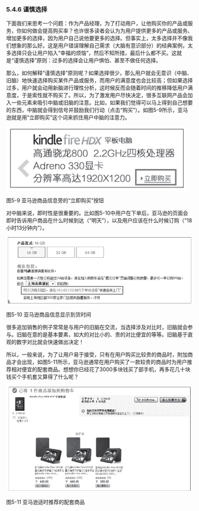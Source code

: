 ### 5.4.6 谨慎选择

下面我们来思考一个问题：作为产品经理，为了打动用户，让他购买你的产品或服务，你如何做会提高购买率？也许很多读者会认为为用户提供更多的产品或服务、增加更多的选择，因为用户自己说他要更多的选择。但事实上，太多选择并不像我们想象的那么好。这是用户错误理解自己需求（大脑有意识部分）的经典案例，太多选择只会让用户陷入“幸福的烦恼”，然后不知所措，最后什么都不买。这就是“谨慎选择”原则：过多的选择会让用户惧怕、甚至不做任何选择。

那么，如何解释“谨慎选择”原则呢？如果选择很少，那么用户就会无意识（中脑、旧脑）地快速选择购买某件产品或服务，而用户的满意度也会比较高；但如果选择过多，用户就会动用新脑进行理性分析，这时候反而会随着时间的推移降低用户满意度，于是索性就不购买了。所以，为了激发用户尽快决定，很多互联网产品会加入一些元素来吸引中脑或旧脑的注意。比如，如果我们觉得可以马上得到自己想要的东西，中脑就会得到信号并鼓励我们行动（点击“购买”）。如图5-9所示，亚马逊就是用“立即购买”这个词来抓住用户中脑的注意力。

![](images/image01471_jpeg)

图5-9 亚马逊商品信息旁的“立即购买”按钮

对中脑来说，即时性是很重要的。比如图5-10中用户在下单后，亚马逊的页面会即时告诉用户商品在什么时候到达（“明天”），以及用户应该在什么时候订购（“18小时13分钟内”）。

![](images/image01472_jpeg)

图5-10 亚马逊商品信息显示到货时间

很多追加销售的例子常常是与用户的旧脑在交流，当选择涉及对比时，旧脑就会参与。旧脑在意的是基本要素，如大的对比小的、贵的对比便宜的等等。旧脑基于直观的数字对比就会快速做出决定！

所以，一般来说，为了让用户易于接受，只有在用户购买比较贵的商品时，附加商品才会出现，如图5-11所示，亚马逊通常在用户购买了一款较贵的商品时为用户推荐相对便宜的配套商品。想想你已经花了3000多块钱买了部手机，再多花几十块钱买个手机套又算得了什么呢？

![](images/image01473_jpeg)

图5-11 亚马逊适时推荐的配套商品
